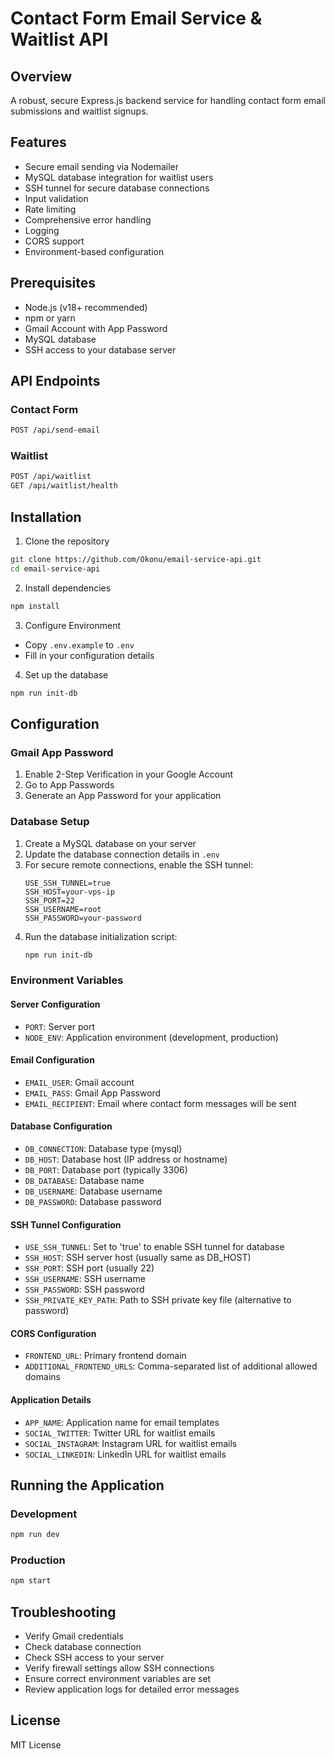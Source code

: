 # Contact Form Email Service & Waitlist API

## Overview
A robust, secure Express.js backend service for handling contact form email submissions and waitlist signups.

## Features
- Secure email sending via Nodemailer
- MySQL database integration for waitlist users
- SSH tunnel for secure database connections
- Input validation
- Rate limiting
- Comprehensive error handling
- Logging
- CORS support
- Environment-based configuration

## Prerequisites
- Node.js (v18+ recommended)
- npm or yarn
- Gmail Account with App Password
- MySQL database
- SSH access to your database server

## API Endpoints

### Contact Form
```bash
POST /api/send-email
```

### Waitlist
```bash
POST /api/waitlist
GET /api/waitlist/health
```

## Installation

1. Clone the repository
```bash
git clone https://github.com/Okonu/email-service-api.git
cd email-service-api
```

2. Install dependencies
```bash
npm install
```

3. Configure Environment
- Copy `.env.example` to `.env`
- Fill in your configuration details

4. Set up the database
```bash
npm run init-db
```

## Configuration

### Gmail App Password
1. Enable 2-Step Verification in your Google Account
2. Go to App Passwords
3. Generate an App Password for your application

### Database Setup
1. Create a MySQL database on your server
2. Update the database connection details in `.env`
3. For secure remote connections, enable the SSH tunnel:
   ```
   USE_SSH_TUNNEL=true
   SSH_HOST=your-vps-ip
   SSH_PORT=22
   SSH_USERNAME=root
   SSH_PASSWORD=your-password
   ```
4. Run the database initialization script:
   ```bash
   npm run init-db
   ```

### Environment Variables

#### Server Configuration
- `PORT`: Server port
- `NODE_ENV`: Application environment (development, production)

#### Email Configuration
- `EMAIL_USER`: Gmail account
- `EMAIL_PASS`: Gmail App Password
- `EMAIL_RECIPIENT`: Email where contact form messages will be sent

#### Database Configuration
- `DB_CONNECTION`: Database type (mysql)
- `DB_HOST`: Database host (IP address or hostname)
- `DB_PORT`: Database port (typically 3306)
- `DB_DATABASE`: Database name
- `DB_USERNAME`: Database username
- `DB_PASSWORD`: Database password

#### SSH Tunnel Configuration
- `USE_SSH_TUNNEL`: Set to 'true' to enable SSH tunnel for database
- `SSH_HOST`: SSH server host (usually same as DB_HOST)
- `SSH_PORT`: SSH port (usually 22)
- `SSH_USERNAME`: SSH username
- `SSH_PASSWORD`: SSH password
- `SSH_PRIVATE_KEY_PATH`: Path to SSH private key file (alternative to password)

#### CORS Configuration
- `FRONTEND_URL`: Primary frontend domain
- `ADDITIONAL_FRONTEND_URLS`: Comma-separated list of additional allowed domains

#### Application Details
- `APP_NAME`: Application name for email templates
- `SOCIAL_TWITTER`: Twitter URL for waitlist emails
- `SOCIAL_INSTAGRAM`: Instagram URL for waitlist emails
- `SOCIAL_LINKEDIN`: LinkedIn URL for waitlist emails

## Running the Application

### Development
```bash
npm run dev
```

### Production
```bash
npm start
```

## Troubleshooting
- Verify Gmail credentials
- Check database connection
- Check SSH access to your server
- Verify firewall settings allow SSH connections
- Ensure correct environment variables are set
- Review application logs for detailed error messages

## License
MIT License